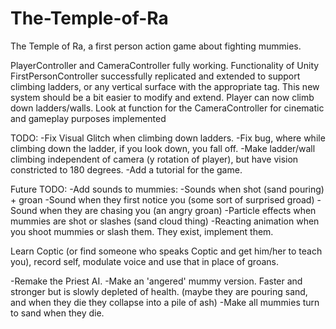 # The-Temple-of-Ra
The Temple of Ra, a first person action game about fighting mummies.

PlayerController and CameraController fully working.
Functionality of Unity FirstPersonController successfully replicated and extended to support climbing ladders, 
or any vertical surface with the appropriate tag. 
This new system should be a bit easier to modify and extend.
Player can now climb down ladders/walls.
Look at function for the CameraController for cinematic and gameplay purposes implemented

TODO: 
-Fix Visual Glitch when climbing down ladders.
-Fix bug, where while climbing down the ladder, if you look down, you fall off.
-Make ladder/wall climbing independent of camera (y rotation of player), but have vision constricted to 180 degrees.
-Add a tutorial for the game.

Future TODO:
-Add sounds to mummies:
  -Sounds when shot (sand pouring) + groan
  -Sound when they first notice you (some sort of surprised groad)
  -Sound when they are chasing you (an angry groan)
-Particle effects when mummies are shot or slashes (sand cloud thing)
-Reacting animation when you shoot mummies or slash them. They exist, implement them.

Learn Coptic (or find someone who speaks Coptic and get him/her to teach you), record self, modulate voice and use that in place of groans.

-Remake the Priest AI.
-Make an 'angered' mummy version. Faster and stronger but is slowly depleted of health. (maybe they are pouring sand, and when they die they collapse into a pile of ash)
-Make all mummies turn to sand when they die.
